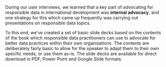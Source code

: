 During our user interviews, we learned that a key part of advocating for responsible data in international development was **internal advocacy**, and one strategy for this which came up frequently was carrying out presentations on responsible data topics.

To this end, we’ve created a set of basic slide decks based on the contents of the book which responsible data practitioners can use to advocate for better data practices within their own organisations. The contents are deliberately fairly basic to allow for the speaker to adapt them to their own specific needs, or use them as-is. The slide decks are available for direct download in PDF, Power Point and Google Slide formats.
